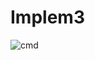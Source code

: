 # Implem3
 
![cmd](https://user-images.githubusercontent.com/64872608/160496438-4242558a-b2a9-4c45-a23c-b73f73572ad7.png)
